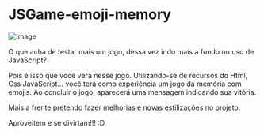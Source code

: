 # JSGame-emoji-memory

![image](https://github.com/RPTecDev/JSGame-emoji-memory/assets/114440054/b94edffc-10af-45ba-a276-fdf5f1518bfa)

O que acha de testar mais um jogo, dessa vez indo mais a fundo no uso de JavaScript?

Pois é isso que você verá nesse jogo. Utilizando-se de recursos do Html, Css JavaScript... você terá como experiência um jogo da memória com emojis.
Ao concluir o jogo, aparecerá uma mensagem indicando sua vitória.

Mais a frente pretendo fazer melhorias e novas estilizações no projeto.

Aproveitem e se divirtam!!! :D
